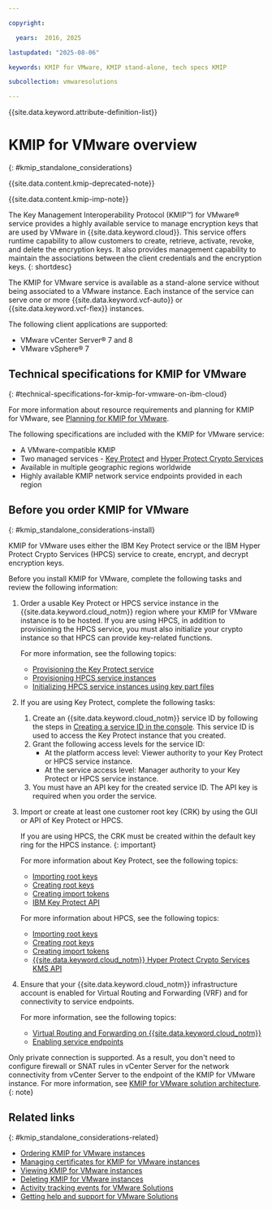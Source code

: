 ```yaml
---

copyright:

  years:  2016, 2025

lastupdated: "2025-08-06"

keywords: KMIP for VMware, KMIP stand-alone, tech specs KMIP

subcollection: vmwaresolutions

---
```


{{site.data.keyword.attribute-definition-list}}

# KMIP for VMware overview
{: #kmip_standalone_considerations}

{{site.data.content.kmip-deprecated-note}}

{{site.data.content.kmip-imp-note}}

The Key Management Interoperability Protocol (KMIP™) for VMware® service provides a highly available service to manage encryption keys that are used by VMware in {{site.data.keyword.cloud}}. This service offers runtime capability to allow customers to create, retrieve, activate, revoke, and delete the encryption keys. It also provides management capability to maintain the associations between the client credentials and the encryption keys.
{: shortdesc}

The KMIP for VMware service is available as a stand-alone service without being associated to a VMware instance. Each instance of the service can serve one or more {{site.data.keyword.vcf-auto}} or {{site.data.keyword.vcf-flex}} instances.

The following client applications are supported:
* VMware vCenter Server® 7 and 8
* VMware vSphere® 7

## Technical specifications for KMIP for VMware
{: #technical-specifications-for-kmip-for-vmware-on-ibm-cloud}

For more information about resource requirements and planning for KMIP for VMware, see [Planning for KMIP for VMware](/docs/vmwaresolutions?topic=vmwaresolutions-kmip-implementation#kmip-implementation-planning).

The following specifications are included with the KMIP for VMware service:

* A VMware-compatible KMIP
* Two managed services - [Key Protect](/catalog/services/key-protect) and [Hyper Protect Crypto Services](/catalog/services/hyper-protect-crypto-services)
* Available in multiple geographic regions worldwide
* Highly available KMIP network service endpoints provided in each region

## Before you order KMIP for VMware
{: #kmip_standalone_considerations-install}

KMIP for VMware uses either the IBM Key Protect service or the IBM Hyper Protect Crypto Services (HPCS) service to create, encrypt, and decrypt encryption keys.

Before you install KMIP for VMware, complete the following tasks and review the following information:

1. Order a usable Key Protect or HPCS service instance in the {{site.data.keyword.cloud_notm}} region where your KMIP for VMware instance is to be hosted. If you are using HPCS, in addition to provisioning the HPCS service, you must also initialize your crypto instance so that HPCS can provide key-related functions.

   For more information, see the following topics:
   * [Provisioning the Key Protect service](/docs/key-protect?topic=key-protect-provision)
   * [Provisioning HPCS service instances](/docs/hs-crypto?topic=hs-crypto-provision#provision)
   * [Initializing HPCS service instances using key part files](/docs/hs-crypto?topic=hs-crypto-initialize-hsm#initialize-hsm)

2. If you are using Key Protect, complete the following tasks:
   1. Create an {{site.data.keyword.cloud_notm}} service ID by following the steps in [Creating a service ID in the console](/docs/account?topic=account-serviceids&interface=ui#create_serviceid). This service ID is used to access the Key Protect instance that you created.
   2. Grant the following access levels for the service ID:
      * At the platform access level: Viewer authority to your Key Protect or HPCS service instance.
      * At the service access level: Manager authority to your Key Protect or HPCS service instance.
   3. You must have an API key for the created service ID. The API key is required when you order the service.

3. Import or create at least one customer root key (CRK) by using the GUI or API of Key Protect or HPCS.

   If you are using HPCS, the CRK must be created within the default key ring for the HPCS instance.
   {: important}

   For more information about Key Protect, see the following topics:
   * [Importing root keys](/docs/key-protect?topic=key-protect-import-root-keys)
   * [Creating root keys](/docs/key-protect?topic=key-protect-create-root-keys)
   * [Creating import tokens](/docs/key-protect?topic=key-protect-create-import-tokens)
   * [IBM Key Protect API](/apidocs/key-protect)

   For more information about HPCS, see the following topics:
   * [Importing root keys](/docs/hs-crypto?topic=hs-crypto-import-root-keys)
   * [Creating root keys](/docs/hs-crypto?topic=hs-crypto-create-root-keys)
   * [Creating import tokens](/docs/hs-crypto?topic=hs-crypto-create-import-tokens)
   * [{{site.data.keyword.cloud_notm}} Hyper Protect Crypto Services KMS API](/apidocs/hs-crypto)

4. Ensure that your {{site.data.keyword.cloud_notm}} infrastructure account is enabled for Virtual Routing and Forwarding (VRF) and for connectivity to service endpoints.

   For more information, see the following topics:
   * [Virtual Routing and Forwarding on {{site.data.keyword.cloud_notm}}](/docs/direct-link?topic=direct-link-overview-of-virtual-routing-and-forwarding-vrf-on-ibm-cloud)
   * [Enabling service endpoints](/docs/account?topic=account-vrf-service-endpoint#service-endpoint)

Only private connection is supported. As a result, you don't need to configure firewall or SNAT rules in vCenter Server for the network connectivity from vCenter Server to the endpoint of the KMIP for VMware instance. For more information, see [KMIP for VMware solution architecture](/docs/vmwaresolutions?topic=vmwaresolutions-kmip-overview).
{: note}

## Related links
{: #kmip_standalone_considerations-related}

* [Ordering KMIP for VMware instances](/docs/vmwaresolutions?topic=vmwaresolutions-kmip_standalone_ordering)
* [Managing certificates for KMIP for VMware instances](/docs/vmwaresolutions?topic=vmwaresolutions-kmip_standalone_addingdeletingcert)
* [Viewing KMIP for VMware instances](/docs/vmwaresolutions?topic=vmwaresolutions-kmip_standalone_viewing)
* [Deleting KMIP for VMware instances](/docs/vmwaresolutions?topic=vmwaresolutions-kmip_standalone_deleting)
* [Activity tracking events for VMware Solutions](/docs/vmwaresolutions?topic=vmwaresolutions-at_events)
* [Getting help and support for VMware Solutions](/docs/vmwaresolutions?topic=vmwaresolutions-trbl_support)
